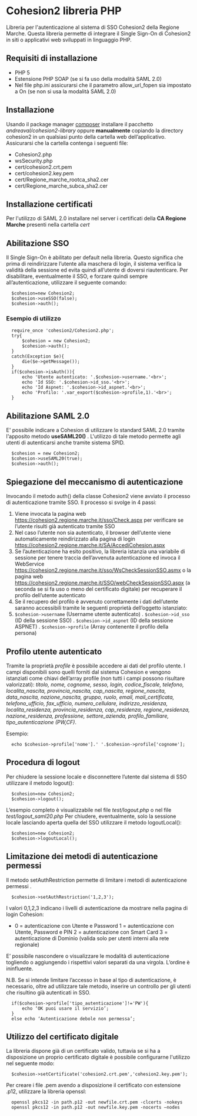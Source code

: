 # Cohesion2 libreria PHP
Libreria per l'autenticazione al sistema di SSO Cohesion2 della Regione Marche. 
Questa libreria  permette di integrare il  Single Sign-On di Cohesion2 in siti o applicativi web sviluppati in linguaggio PHP. 

## Requisiti di installazione
* PHP 5
* Estensione PHP SOAP (se si fa uso della modalità SAML 2.0)
* Nel file php.ini  assicurarsi che il parametro allow_url_fopen sia impostato a On (se non si usa la modalità SAML 2.0)

## Installazione
Usando il package manager [composer](https://getcomposer.org/) installare il pacchetto *andreaval/cohesion2-library*
oppure
**manualmente** copiando la directory cohesion2 in un qualsiasi punto della cartella web dell’applicativo. Assicurarsi che la cartella contenga i seguenti file:
-	Cohesion2.php
-	wsSecurity.php
-	cert/cohesion2.crt.pem
-	cert/cohesion2.key.pem
-	cert/Regione_marche_rootca_sha2.cer
-	cert/Regione_marche_subca_sha2.cer

## Installazione certificati
Per l'utilizzo di SAML 2.0 installare nel server i certificati della **CA Regione Marche** presenti nella cartella *cert*

## Abilitazione SSO
Il Single Sign-On è abilitato per default nella libreria. Questo significa che prima di reindirizzare l’utente alla maschera di login, il sistema verifica la validità della sessione ed evita quindi all’utente di doversi riautenticare.
Per disabilitare, eventualmente il SSO, e forzare quindi sempre all’autenticazione, utilizzare il seguente comando:

      $cohesion=new Cohesion2;
      $cohesion->useSSO(false);
      $cohesion->auth();

### Esempio di utilizzo
      require_once 'cohesion2/Cohesion2.php';
      try{
          $cohesion = new Cohesion2;
          $cohesion->auth();
      }
      catch(Exception $e){
          die($e->getMessage());
      }
      if($cohesion->isAuth()){
          echo 'Utente autenticato: '.$cohesion->username.'<br>';
          echo 'Id SSO: '.$cohesion->id_sso.'<br>';
          echo 'Id Aspnet: '.$cohesion->id_aspnet.'<br>';
          echo 'Profilo: '.var_export($cohesion->profile,1).'<br>';
      } 

## Abilitazione SAML 2.0
E' possibile indicare a Cohesion di utilizzare lo standard SAML 2.0 tramite l'apposito metodo **useSAML20()** . L'utilizzo di tale metodo permette agli utenti di autenticarsi anche tramite sistema SPID.

      $cohesion = new Cohesion2;
      $cohesion->useSAML20(true);
      $cohesion->auth();

## Spiegazione del meccanismo di autenticazione
Invocando il metodo auth() della classe Cohesion2 viene avviato il processo di autenticazione tramite SSO. Il processo si svolge in 4 passi:

1. Viene invocata la pagina web https://cohesion2.regione.marche.it/sso/Check.aspx per verificare se l’utente risulti già autenticato tramite SSO
2. Nel caso l’utente non sia autenticato, il browser dell’utente viene automaticamente reindirizzato alla pagina di login https://cohesion2.regione.marche.it/SA/AccediCohesion.aspx
3. Se l’autenticazione ha esito positivo, la libreria istanzia una variabile di sessione  per tenere traccia dell’avvenuta autenticazione ed invoca il WebService https://cohesion2.regione.marche.it/sso/WsCheckSessionSSO.asmx o la pagina web https://cohesion2.regione.marche.it/SSO/webCheckSessionSSO.aspx (a seconda se si fa uso o meno del certificato digitale) per recuperare il profilo dell’utente autenticato
4. Se il recupero del profilo è avvenuto correttamente i dati dell’utente saranno accessibili tramite le seguenti proprietà dell’oggetto istanziato:
  1.	`$cohesion->username` (Username utente autenticato)
    .	`$cohesion->id_sso` (ID della sessione SSO)
    .	`$cohesion->id_aspnet` (ID della sessione ASPNET)
    .	`$cohesion->profile` (Array contenente il profilo della persona)

## Profilo utente autenticato
Tramite la proprietà  *profile*  è possibile accedere ai dati del profilo utente. I campi disponibili sono quelli forniti dal 
sistema Cohesion e vengono istanziati come chiavi dell’array profile (non tutti i campi possono risultare valorizzati): 
*titolo, nome, cognome, sesso, login, codice_fiscale, telefono, localita_nascita, provincia_nascita, cap_nascita, regione_nascita,
data_nascita, nazione_nascita, gruppo, ruolo, email, mail_certificata, telefono_ufficio, fax_ufficio, numero_cellulare, 
indirizzo_residenza, localita_residenza, provincia_residenza, cap_residenza, regione_residenza, nazione_residenza, professione, 
settore_azienda, profilo_familiare, tipo_autenticazione (PW,CF)*.

Esempio:

      echo $cohesion->profile['nome'].' '.$cohesion->profile['cognome'];

## Procedura di logout
Per chiudere la sessione locale e disconnettere l’utente dal sistema di SSO utilizzare il metodo logout():

      $cohesion=new Cohesion2;
      $cohesion->logout();

L’esempio completo è visualizzabile nel file *test/logout.php* o nel file *test/logout_saml20.php*
Per chiudere, eventualmente, solo la sessione locale lasciando aperta quella del SSO utilizzare il metodo logoutLocal():

      $cohesion=new Cohesion2;
      $cohesion->logoutLocal();

## Limitazione dei metodi di autenticazione permessi
Il metodo setAuthRestriction  permette di limitare i metodi di autenticazione permessi .

      $cohesion->setAuthRestriction('1,2,3');

I valori 0,1,2,3 indicano i livelli di autenticazione da mostrare nella pagina di login Cohesion:

-	0 = autenticazione con Utente e Password
		1 = autenticazione con Utente, Password e PIN
		2 = autenticazione con Smart Card
		3 = autenticazione di Dominio (valida solo per utenti interni alla rete regionale)

E’ possibile nascondere o visualizzare le modalità di autenticazione togliendo o aggiungendo i rispettivi valori separati da una virgola. L’ordine è ininfluente.

N.B. Se si intende limitare l’accesso in base al tipo di autenticazione, è necessario, oltre ad utilizzare tale metodo, inserire un controllo per gli utenti che risultino già autenticati in SSO.

      if($cohesion->profile['tipo_autenticazione']!='PW'){
          echo ‘OK puoi usare il servizio’;
      }
      else echo ‘Autenticazione debole non permessa’;

## Utilizzo del certificato digitale
La libreria dispone già di un certificato valido, tuttavia se si ha a disposizione un proprio certificato digitale è possibile configurarne l'utilizzo nel seguente modo:

      $cohesion->setCertificate('cohesion2.crt.pem','cohesion2.key.pem');

Per creare i file .pem avendo a disposizione il certificato con estensione .p12, utilizzare la libreria openssl:

      openssl pkcs12 -in path.p12 -out newfile.crt.pem -clcerts -nokeys
      openssl pkcs12 -in path.p12 -out newfile.key.pem -nocerts –nodes

